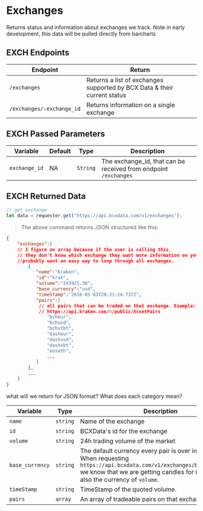 # Exchanges

Returns status and information about exchanges we track. Note in early development, this data will be pulled directly from barcharts

## EXCH Endpoints

Endpoint | Return
----- | ------
`/exchanges` | Returns a list of exchanges supported by BCX Data & their current status
`/exchanges/:exchange_id` | Returns information on a single exchange

## EXCH Passed Parameters

Variable | Default | Type | Description
-------- | ------- | ---- | -----------
`exchange_id` | NA | `String` | The exchange_id, that can be received from endpoint `/exchanges`

## EXCH Returned Data

```javascript
// get exchange 
let data = requester.get("https://api.bcxdata.com/v1/exchanges");

```

> The above command returns JSON structured like this:

```json
{
    "exchanges":[ 
    // I figure an array because if the user is calling this, 
    // they don't know which exchange they want more information on yet and 
    //probably want an easy way to loop through all exchanges.
        {
           "name":"Kraken",
           "id":"krak",
           "volume":"243921.38",
           "base_currency":"usd",
           "timeStamp":"2018-05-03T20:31:24.737Z",
           "pairs":[ 
            // all pairs that can be traded on that exchange. Example:
            // https://api.kraken.com/0/public/AssetPairs
               "bcheur",
               "bchusd",
               "bchxtbt",
               "dasheur",
               "dashusd",
               "dashxbt",
               "eoseth",
               ...
           ]
        },
        ...
    ]
}
```

what will we return for JSON format? What does each category mean?

Variable | Type | Description
--------- | --- | ---------
`name` | `string` | Name of the exchange
`id` | `string` | BCXData's id for the exchange
`volume` | `string` | 24h trading volume of the market
`base_currency` | `string` | The default currency every pair is over in this market. When requesting `https://api.bcxdata.com/v1/exchanges/bfx/candles/btc` we know that we are getting candles for `BTCUSD`. This is also the currency of `volume`.
`timeStamp` | `string` | TimeStamp of the quoted volume.
`pairs` | `array` | An array of tradeable pairs on that exchange